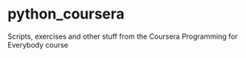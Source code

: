 python_coursera
===============

Scripts, exercises and other stuff from the Coursera Programming for Everybody course
